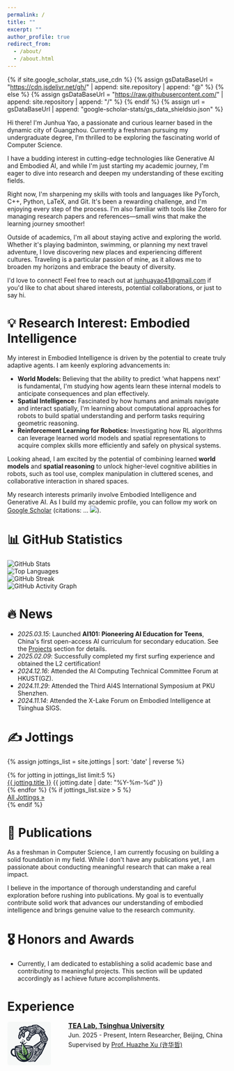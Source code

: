 ```yaml
---
permalink: /
title: ""
excerpt: ""
author_profile: true
redirect_from: 
  - /about/
  - /about.html
---
```


{% if site.google_scholar_stats_use_cdn %}
{% assign gsDataBaseUrl = "https://cdn.jsdelivr.net/gh/" | append: site.repository | append: "@" %}
{% else %}
{% assign gsDataBaseUrl = "https://raw.githubusercontent.com/" | append: site.repository | append: "/" %}
{% endif %}
{% assign url = gsDataBaseUrl | append: "google-scholar-stats/gs_data_shieldsio.json" %}

<span class='anchor' id='about-me'></span>

Hi there! I'm Junhua Yao, a passionate and curious learner based in the dynamic city of Guangzhou. Currently a freshman pursuing my undergraduate degree, I'm thrilled to be exploring the fascinating world of Computer Science.

I have a budding interest in cutting-edge technologies like Generative AI and Embodied AI, and while I'm just starting my academic journey, I'm eager to dive into research and deepen my understanding of these exciting fields.

Right now, I'm sharpening my skills with tools and languages like PyTorch, C++, Python, LaTeX, and Git. It's been a rewarding challenge, and I'm enjoying every step of the process. I'm also familiar with tools like Zotero for managing research papers and references—small wins that make the learning journey smoother!

Outside of academics, I'm all about staying active and exploring the world. Whether it's playing badminton, swimming, or planning my next travel adventure, I love discovering new places and experiencing different cultures. Traveling is a particular passion of mine, as it allows me to broaden my horizons and embrace the beauty of diversity.

I'd love to connect! Feel free to reach out at junhuayao41@gmail.com if you'd like to chat about shared interests, potential collaborations, or just to say hi.

# 💡 Research Interest: Embodied Intelligence
My interest in Embodied Intelligence is driven by the potential to create truly adaptive agents. I am keenly exploring advancements in:
*   **World Models:** Believing that the ability to predict 'what happens next' is fundamental, I'm studying how agents learn these internal models to anticipate consequences and plan effectively.
*   **Spatial Intelligence:** Fascinated by how humans and animals navigate and interact spatially, I'm learning about computational approaches for robots to build spatial understanding and perform tasks requiring geometric reasoning.
*   **Reinforcement Learning for Robotics:** Investigating how RL algorithms can leverage learned world models and spatial representations to acquire complex skills more efficiently and safely on physical systems.

Looking ahead, I am excited by the potential of combining learned **world models** and **spatial reasoning** to unlock higher-level cognitive abilities in robots, such as tool use, complex manipulation in cluttered scenes, and collaborative interaction in shared spaces.

My research interests primarily involve Embodied Intelligence and Generative AI. As I build my academic profile, you can follow my work on <a href='https://scholar.google.com/citations?user=UwMitgEAAAAJ'>Google Scholar</a> (citations: <span id='total_cit'>...</span> <a href='https://scholar.google.com/citations?user=UwMitgEAAAAJ'><img src="https://img.shields.io/endpoint?url={{ url | url_encode }}&logo=Google%20Scholar&labelColor=f6f6f6&color=9cf&style=flat&label=citations"></a>).

# 📊 GitHub Statistics

<div class="github-stats-section">
  <div class="stats-grid">
    <div class="grid-item">
      <img height="200" src="https://github-readme-stats.vercel.app/api?username=huashanjian&show_icons=true&theme=ambient_gradient&hide_border=true&include_all_commits=true&count_private=true&bg_color=0D1117&title_color=7C3AED&text_color=FFFFFF&icon_color=7C3AED" alt="GitHub Stats" />
    </div>
    <div class="grid-item">
      <img height="200" src="https://github-readme-stats.vercel.app/api/top-langs/?username=huashanjian&layout=compact&theme=ambient_gradient&hide_border=true&langs_count=8&bg_color=0D1117&title_color=7C3AED&text_color=FFFFFF" alt="Top Languages" />
    </div>
  </div>
  
  <div class="stats-center">
    <img src="https://github-readme-streak-stats.herokuapp.com/?user=huashanjian&theme=ambient_gradient&hide_border=true&background=0D1117&stroke=7C3AED&ring=7C3AED&fire=7C3AED&currStreakLabel=FFFFFF&sideLabels=FFFFFF&currStreakNum=FFFFFF&sideNums=FFFFFF" alt="GitHub Streak" />
  </div>
  
  <div class="stats-center">
    <img src="https://github-readme-activity-graph.vercel.app/graph?username=huashanjian&theme=github-compact&hide_border=true&area=true&bg_color=0D1117&color=7C3AED&line=7C3AED&point=FFFFFF&area_color=7C3AED" alt="GitHub Activity Graph" />
  </div>
</div>

# 🔥 News
- *2025.03.15*:   Launched **AI101: Pioneering AI Education for Teens**, China's first open-access AI curriculum for secondary education. See the [Projects](https://github.com/huashanjian/AI-101) section for details.
- *2025.02.09*:   Successfully completed my first surfing experience and obtained the L2 certification!
- *2024.12.16*:   Attended the AI Computing Technical Committee Forum at HKUST(GZ).
- *2024.11.29*:   Attended the Third AI4S International Symposium at PKU Shenzhen.
- *2024.11.14*:   Attended the X-Lake Forum on Embodied Intelligence at Tsinghua SIGS.

# ✍️ Jottings
{% assign jottings_list = site.jottings | sort: 'date' | reverse %}
<div class="jottings-preview">
  {% for jotting in jottings_list limit:5 %}
    <div class="jotting-preview-item">
      <a href="{{ jotting.url | relative_url }}" class="jotting-preview-title">{{ jotting.title }}</a>
      <span class="jotting-preview-date">{{ jotting.date | date: "%Y-%m-%d" }}</span>
    </div>
  {% endfor %}
  {% if jottings_list.size > 5 %}
    <div class="jotting-preview-more">
      <a href="/all-jottings/">All Jottings &raquo;</a>
    </div>
  {% endif %}
</div>

# 📝 Publications 

As a freshman in Computer Science, I am currently focusing on building a solid foundation in my field. While I don't have any publications yet, I am passionate about conducting meaningful research that can make a real impact.

I believe in the importance of thorough understanding and careful exploration before rushing into publications. My goal is to eventually contribute solid work that advances our understanding of embodied intelligence and brings genuine value to the research community.

# 🎖 Honors and Awards
- Currently, I am dedicated to establishing a solid academic base and contributing to meaningful projects. This section will be updated accordingly as I achieve future accomplishments.


# Experience
<div class="experience-item" style="display: flex; align-items: flex-start; margin-bottom: 1.5rem;">
  <div class="experience-logo" style="flex: 0 0 120px; margin-right: 20px;">
    <img src="/images/tea.jpg" alt="TEA Lab logo" style="width: 100px; border-radius: 5px;">
  </div>
  <div class="experience-details" style="flex: 1;">
    <p style="margin: 0; font-size: 1.1em;"><strong><a href="http://hxu.rocks/" target="_blank">TEA Lab, Tsinghua University</a></strong></p>
    <p style="margin: 0.2em 0;">Jun. 2025 - Present, Intern Researcher, Beijing, China</p>
    <p style="margin: 0.2em 0;">Supervised by <a href="http://hxu.rocks/" target="_blank">Prof. Huazhe Xu (许华哲)</a></p>
  </div>
</div>
